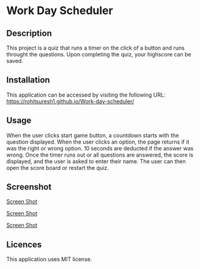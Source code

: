 # Work Day Scheduler


## Description
This project is a quiz that runs a timer on the click of a button and runs throught the questions. Upon completing the quiz, your highscore can be saved.

## Installation 

This application can be accessed by visiting the following URL:
https://rohitsuresh1.github.io/Work-day-scheduler/

## Usage

When the user clicks start game button, a countdown starts with the question displayed. When the user clicks an option, the page returns if it was the right or wrong option. 10 seconds are deducted if the answer was wrong. Once the timer runs out or all questions are answered, the score is displayed, and the user is asked to enter their name. The user can then open the score board or restart the quiz.

## Screenshot


[Screen Shot](https://github.com/Rohitsuresh1/Test-your-Knowledge/blob/417e381b3635fa1e10c1cb965af0f3d8a49412f9/assets/Screenshots/Screen%20Shot%201.png)


[Screen Shot](https://github.com/Rohitsuresh1/Test-your-Knowledge/blob/main/assets/Screenshots/Screen%20Shot%202.png)


[Screen Shot](https://github.com/Rohitsuresh1/Test-your-Knowledge/blob/main/assets/Screenshots/Screen%20Shot%203.png)
   

## Licences

This application uses MIT license.


